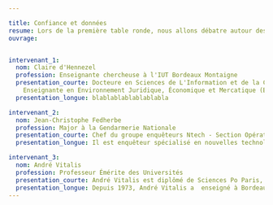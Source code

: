 ```yaml
---

title: Confiance et données
resume: Lors de la première table ronde, nous allons débatre autour des sujets de la confiance et des données sur Internet plus précisément de l’identité numérique et de l’anonymat. André Vitalys, professeur émérite dans le domaine de l’information et de la communication, commencera la discussion avec son retour d’expérience, suivi de Claire D’hennezel, elle aussi chercheuse dans le domaine, et de Jean Christophe Fedherbe, membre de la section opérationnelle de lutte contre le cyber harcèlement
ouvrage:


intervenant_1:
  nom: Claire d'Hennezel
  profession: Enseignante chercheuse à l'IUT Bordeaux Montaigne
  presentation_courte: Docteure en Sciences de L'Information et de la Communication,
    Enseignante en Environnement Juridique, Économique et Mercatique (EJEM) des organisations, chercheure au MICA, laboratoire de Sciences de l'Information et de la Communication
  presentation_longue: blablablablablablabla

intervenant_2:
  nom: Jean-Christophe Fedherbe
  profession: Major à la Gendarmerie Nationale
  presentation_courte: Chef du groupe enquêteurs Ntech - Section Opérationnelle de Lutte contre les Cybermenaces - Professeur vacataire Université Bordeaux Montaigne, dépt MMI - Co-directeur du programme de recherche universitaire "CyberNeTic"
  presentation_longue: Il est enquêteur spécialisé en nouvelles technologies (Ntech) au sein de la Section Opérationnelle de Lutte contre les Cybermenaces au Groupement de Gendarmerie de la Gironde. Ses missions portent principalement sur le recueil de la preuve numérique tant des personnes mises en cause que des victimes. Sa contribution est majeure pour accompagner l’équipe dans la dimension technologique de l’investigation ainsi que le déroulé des procédures judiciaires auquel elle doit se confronter.

intervenant_3:
  nom: André Vitalis
  profession: Professeur Émérite des Universités
  presentation_courte: André Vitalis est diplômé de Sciences Po Paris, docteur d’Etat en sciences politiques et habilité à diriger des recherches en sciences de l’information et de la communication.
  presentation_longue: Depuis 1973, André Vitalis a  enseigné à Bordeaux, dans tous les cycles et dans divers lieux universitaires, les théories de l’information et de la communication ainsi qu’une approche socio-politique des médias centrée sur leurs enjeux sociaux et leurs régulations. Auparavant, il avait enseigné à l’Université de Nantes (1973/1990) et de Rennes (1991/1993). André Vitalis a aussi été professeur-invité à l’Université du Québec à Montréal (1987/1988) et a effectué des missions d’enseignement au Maghreb, en Afrique de l’Ouest, au Proche-Orient, en Chine et en Russie.
---
```

